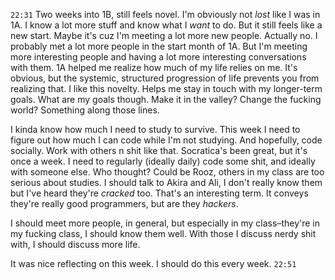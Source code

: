 `22:31`
Two weeks into 1B, still feels novel. I'm obviously not _lost_ like I was in 1A. I know a lot more stuff and know what I _want_ to do. But it still feels like a new start. Maybe it's cuz I'm meeting a lot more new people. Actually no. I probably met a lot more people in the start month of 1A. But I'm meeting more interesting people and having a lot more interesting conversations with them. 1A helped me realize how much of my life relies on me. It's obvious, but the systemic, structured progression of life prevents you from realizing that. I like this novelty. Helps me stay in touch with my longer-term goals. What are my goals though. Make it in the valley? Change the fucking world? Something along those lines.

I kinda know how much I need to study to survive. This week I need to figure out how much I can code while I'm not studying. And hopefully, code socially. Work with others n shit like that. Socratica's been great, but it's once a week. I need to regularly (ideally daily) code some shit, and ideally with someone else. Who thought? Could be Rooz, others in my class are too serious about studies. I should talk to Akira and Ali, I don't really know them but I've heard they're _cracked_ too. That's an interesting term. It conveys they're really good programmers, but are they _hackers_.

I should meet more people, in general, but especially in my class–they're in my fucking class, I should know them well. With those I discuss nerdy shit with, I should discuss more life.

It was nice reflecting on this week. I should do this every week.
`22:51`